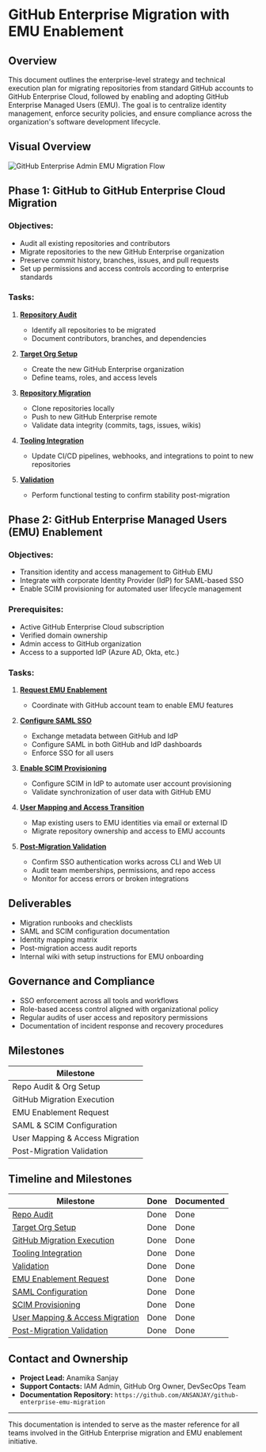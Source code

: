 # GitHub Enterprise Migration with EMU Enablement

## Overview
This document outlines the enterprise-level strategy and technical execution plan for migrating repositories from standard GitHub accounts to GitHub Enterprise Cloud, followed by enabling and adopting GitHub Enterprise Managed Users (EMU). The goal is to centralize identity management, enforce security policies, and ensure compliance across the organization's software development lifecycle.

## Visual Overview

![GitHub Enterprise Admin EMU Migration Flow](./docs/tasks/github_flow.png)


## Phase 1: GitHub to GitHub Enterprise Cloud Migration

### Objectives:
- Audit all existing repositories and contributors
- Migrate repositories to the new GitHub Enterprise organization
- Preserve commit history, branches, issues, and pull requests
- Set up permissions and access controls according to enterprise standards

### Tasks:
1. [**Repository Audit**](./docs/tasks/repository_audit.md)
   - Identify all repositories to be migrated
   - Document contributors, branches, and dependencies

2. [**Target Org Setup**](./docs/tasks/target_org_setup.md)
   - Create the new GitHub Enterprise organization
   - Define teams, roles, and access levels

3. [**Repository Migration**](./docs/tasks/repository_migration.md)
   - Clone repositories locally
   - Push to new GitHub Enterprise remote
   - Validate data integrity (commits, tags, issues, wikis)

4. [**Tooling Integration**](./doc/tasks/tooling_integration.md)
   - Update CI/CD pipelines, webhooks, and integrations to point to new repositories

5. [**Validation**](./docs/tasks/validation.md)
   - Perform functional testing to confirm stability post-migration

## Phase 2: GitHub Enterprise Managed Users (EMU) Enablement

### Objectives:
- Transition identity and access management to GitHub EMU
- Integrate with corporate Identity Provider (IdP) for SAML-based SSO
- Enable SCIM provisioning for automated user lifecycle management

### Prerequisites:
- Active GitHub Enterprise Cloud subscription
- Verified domain ownership
- Admin access to GitHub organization
- Access to a supported IdP (Azure AD, Okta, etc.)

### Tasks:
1. [**Request EMU Enablement**](./docs/tasks/request_emu_enablement.md)
   - Coordinate with GitHub account team to enable EMU features

2. [**Configure SAML SSO**](./docs/tasks/configure_saml_sso.md)
   - Exchange metadata between GitHub and IdP
   - Configure SAML in both GitHub and IdP dashboards
   - Enforce SSO for all users

3. [**Enable SCIM Provisioning**](./docs/tasks/enable_scim_provisioning.md)
   - Configure SCIM in IdP to automate user account provisioning
   - Validate synchronization of user data with GitHub EMU

4. [**User Mapping and Access Transition**](./docs/tasks/user_mapping_and_access.md)
   - Map existing users to EMU identities via email or external ID
   - Migrate repository ownership and access to EMU accounts

5. [**Post-Migration Validation**](./docs/tasks/post_migration_validation.md)
   - Confirm SSO authentication works across CLI and Web UI
   - Audit team memberships, permissions, and repo access
   - Monitor for access errors or broken integrations

## Deliverables
- Migration runbooks and checklists
- SAML and SCIM configuration documentation
- Identity mapping matrix
- Post-migration access audit reports
- Internal wiki with setup instructions for EMU onboarding

## Governance and Compliance
- SSO enforcement across all tools and workflows
- Role-based access control aligned with organizational policy
- Regular audits of user access and repository permissions
- Documentation of incident response and recovery procedures

##  Milestones
| Milestone                           
|----------------------------------|
| Repo Audit & Org Setup           | 
| GitHub Migration Execution       |
| EMU Enablement Request           | 
| SAML & SCIM Configuration        | 
| User Mapping & Access Migration  | 
| Post-Migration Validation        | 

## Timeline and Milestones

| Milestone                                              | Done  | Documented |
|--------------------------------------------------------|-------|------------|
| [Repo Audit](docs/tasks/repository_audit.md)           | Done  | Done       |
| [Target Org Setup](docs/tasks/target_org_setup.md)     | Done  | Done       |
| [GitHub Migration Execution](docs/tasks/repository_migration.md) | Done  | Done       |
| [Tooling Integration](docs/tasks/tooling_integration.md) | Done  | Done       |
| [Validation](docs/tasks/validation.md)                 | Done  | Done       |
| [EMU Enablement Request](docs/tasks/request_emu_enablement.md) | Done  | Done       |
| [SAML Configuration](docs/tasks/configure_saml_sso.md) | Done  | Done       |
| [SCIM Provisioning](docs/tasks/enable_scim_provisioning.md) | Done  | Done       |
| [User Mapping & Access Migration](docs/tasks/user_mapping_and_access.md) | Done  | Done       |
| [Post-Migration Validation](docs/tasks/post_migration_validation.md) | Done  | Done       |






## Contact and Ownership
- **Project Lead:** Anamika Sanjay
- **Support Contacts:** IAM Admin, GitHub Org Owner, DevSecOps Team
- **Documentation Repository:** `https://github.com/ANSANJAY/github-enterprise-emu-migration`

---

This documentation is intended to serve as the master reference for all teams involved in the GitHub Enterprise migration and EMU enablement initiative.

